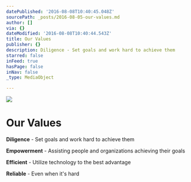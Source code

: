 ```yaml
---
datePublished: '2016-08-08T10:40:45.048Z'
sourcePath: _posts/2016-08-05-our-values.md
author: []
via: {}
dateModified: '2016-08-08T10:40:44.543Z'
title: Our Values
publisher: {}
description: Diligence - Set goals and work hard to achieve them
starred: false
inFeed: true
hasPage: false
inNav: false
_type: MediaObject

---
```

![](https://the-grid-user-content.s3-us-west-2.amazonaws.com/ec86fe0b-00e5-458b-9554-85115281269a.jpg)

# Our Values

**Diligence** - Set goals and work hard to achieve them

**Empowerment** - Assisting people and organizations achieving their goals

**Efficient** - Utilize technology to the best advantage

**Reliable** - Even when it's hard